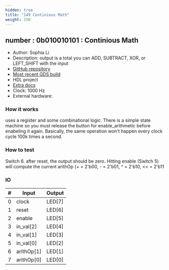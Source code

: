 ```yaml
---
hidden: true
title: "149 Continious Math"
weight: 150
---
```


## number : 0b010010101 : Continious Math

* Author: Sophia Li
* Description: output is a total you can ADD, SUBTRACT, XOR, or LEFT_SHIFT with the input  
* [GitHub repository](https://github.com/cmu-stuco-98154/f22-tt02-sophiali)
* [Most recent GDS build](https://github.com/cmu-stuco-98154/f22-tt02-sophiali/actions/runs/3600167212)
* HDL project
* [Extra docs]()
* Clock: 1000 Hz
* External hardware: 



### How it works

uses a register and some combinational logic. There is a simple state machine so you must release the button for enable_arithmetic before enabeling it again. Basically, the same operation won't happen every clock cycle 100k times a second.

### How to test

Switch 6. after reset, the output should be zero. Hitting enable (Switch 5) will compute the current arithOp (+ = 2'b00, - = 2'b01, ^ = 2'b10, << = 2'b11

### IO

| # | Input        | Output       |
|---|--------------|--------------|
| 0 | clock  | LED[7] |
| 1 | reset  | LED[6] |
| 2 | enable  | LED[5] |
| 3 | in_val[2]  | LED[4] |
| 4 | in_val[1]  | LED[3] |
| 5 | in_val[0]  | LED[2] |
| 6 | arithOp[1]  | LED[1] |
| 7 | arithOp[0]  | LED[0] |
